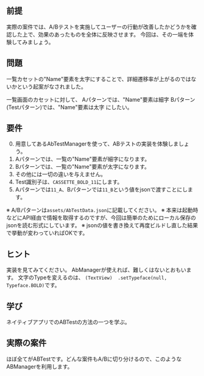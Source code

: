## 前提
実際の案件では、A/Bテストを実施してユーザーの行動が改善したかどうかを確認した上で、効果のあったものを全体に反映させます。
今回は、その一端を体験してみましょう。

## 問題
一覧カセットの"Name"要素を太字にすることで、詳細遷移率が上がるのではないかという起案がなされました。

一覧画面のカセットに対して、
Aパターンでは、"Name"要素は細字
Bパターン(Testパターン)では、"Name"要素は太字
にしたい。

## 要件
0. 用意してあるAbTestManagerを使って、ABテストの実装を体験しましょう。
1. Aパターンでは、一覧の"Name"要素が細字になります。
2. Bパターンでは、一覧の"Name"要素が太字になります。
3. その他には一切の違いを与えません。
4. Test識別子は、`CASSETTE_BOLD_11`にします。
5. Aパターンでは`11_A`、Bパターンでは`11_B`という値をjsonで渡すことにします。

※ A/Bパターンは`assets/AbTestData.json`に記載してください。
※ 本来は起動時などにAPI経由で情報を取得するのですが、今回は簡単のためにローカル保存のjsonを読む形式にしています。
※ jsonの値を書き換えて再度ビルドし直した結果で挙動が変わっていればOKです。

## ヒント
実装を見てみてください。
AbManagerが使えれば、難しくはないとおもいます。
文字のTypeを変えるのは、
`(TextView)  .setTypeface(null, Typeface.BOLD)`です。

## 学び
ネイティブアプリでのABTestの方法の一つを学ぶ。

## 実際の案件
ほぼ全てがABTestです。どんな案件もA/Bに切り分けるので、このようなABManagerを利用します。